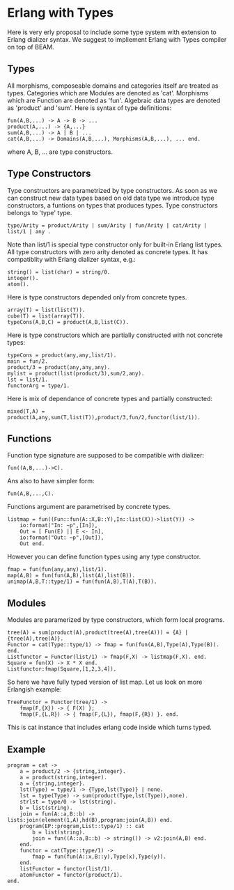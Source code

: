 
Erlang with Types
=================

Here is very erly proposal to include some type system with
extension to Erlang dializer syntax. We suggest to impliement
Erlang with Types compiler on top of BEAM.

Types
-----

All morphisms, composeable domains and categories itself are treated as types.
Categories which are Modules are denoted as 'cat'. Morphisms which are
Function are denoted as 'fun'. Algebraic data types are denoted
as 'product' and 'sum'. Here is syntax of type definitions:

    fun(A,B,...) -> A -> B -> ...
    product(A,...) -> {A,...}
    sum(A,B,...) -> A | B | ...
    cat(A,B,...) -> Domains(A,B,...), Morphisms(A,B,...), ... end.

where A, B, ... are type constructors.

Type Constructors
-----------------

Type constructors are parametrized by type constructors.
As soon as we can construct new data types based on old data type we introduce
type constructors, a funtions on types that produces types.
Type constructors belongs to 'type' type.

    type/Arity = product/Arity | sum/Arity | fun/Arity | cat/Arity | list/1 | any .

Note than list/1 is special type constructor only for built-in Erlang list types.
All type constructors with zero arity denoted as concrete types. It has 
compatiblity with Erlang dializer syntax, e.g.:

    string() = list(char) = string/0.
    integer().
    atom().

Here is type constructors depended only from concrete types.

    array(T) = list(list(T)).
    cube(T) = list(array(T)).
    typeCons(A,B,C) = product(A,B,list(C)).

Here is type constructors which are partially constructed with not concrete types:

    typeCons = product(any,any,list/1).
    main = fun/2.
    product/3 = product(any,any,any).
    mylist = product(list(product/3),sum/2,any).
    lst = list/1.
    functorArg = type/1.

Here is mix of dependance of concrete types and partially constructed:

    mixed(T,A) = product(A,any,sum(T,list(T)),product/3,fun/2,functor(list/1)).

Functions
---------

Function type signature are supposed to be compatible with dializer:

    fun((A,B,...)->C).

Ans also to have simpler form:

    fun(A,B,...,C).

Functions argument are parametrised by concrete types.

    listmap = fun((Fun::fun(A::X,B::Y),In::list(X))->list(Y)) ->
        io:format("In: ~p",[In]),
        Out = [ Fun(E) || E <- In],
        io:format("Out: ~p",[Out]),
        Out end.

However you can define function types using any type constructor.

    fmap = fun(fun(any,any),list/1).
    map(A,B) = fun(fun(A,B),list(A),list(B)).
    unimap(A,B,T::type/1) = fun(fun(A,B),T(A),T(B)).

Modules
-------

Modules are paramerized by type constructors, which form local programs.

    tree(A) = sum(product(A),product(tree(A),tree(A))) = {A} | {tree(A),tree(A)}.
    Functor = cat(Type::type/1) -> fmap = fun(fun(A,B),Type(A),Type(B)). end.
    Listfunctor = Functor(list/1) -> fmap(F,X) -> listmap(F,X). end.
    Square = fun(X) -> X * X end.
    Listfunctor:fmap(Square,[1,2,3,4]).

So here we have fully typed version of list map. Let us look on more Erlangish
example:

    TreeFunctor = Functor(tree/1) ->
        fmap(F,{X}) -> { F(X) };
        fmap(F,{L,R}) -> { fmap(F,{L}), fmap(F,{R}) }. end.

This is cat instance that includes erlang code inside which turns typed.

Example
-------

    program = cat ->
        a = product/2 -> {string,integer}.
        a = product(string,integer).
        a = {string,integer}.
        lst(Type) = type/1 -> {Type,lst(Type)} | none.
        lst = type(Type) -> sum(product(Type,lst(Type)),none).
        strlst = type/0 -> lst(string).
        b = list(string).
        join = fun(A::a,B::b) -> lists:join(element(1,A),hd(B),program:join(A,B)) end.
        program(EP::program,List::type/1) :: cat
            b = list(string).
            join = fun((A::a,B::b) -> string()) -> v2:join(A,B) end.
        end.
        functor = cat(Type::type/1) ->
            fmap = fun(fun(A::x,B::y),Type(x),Type(y)).
        end.
        listFunctor = functor(list/1).
        atomFunctor = functor(product/1).
    end.
